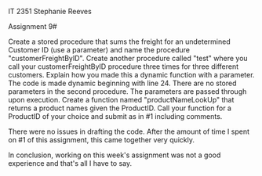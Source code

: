 IT 2351
Stephanie Reeves

Assignment 9#

Create a stored procedure that sums the freight for an undetermined Customer ID (use a parameter) and name the procedure
"customerFreightByID". Create another procedure called "test" where you call your customerFreightByID procedure three times for three
different customers. Explain how you made this a dynamic function with a parameter.
 The code is made dynamic beginning with line 24. There are no stored parameters in the second procedure. The parameters are passed 
 through upon execution. 
Create a function named "productNameLookUp" that returns a product names given the ProductID. Call your function for a ProductID of
your choice and submit as in #1 including comments.

There were no issues in drafting the code. After the amount of time I spent on #1 of this assignment, this came together very quickly.

In conclusion, working on this week's assignment was not a good experience and that's all I have to say.

